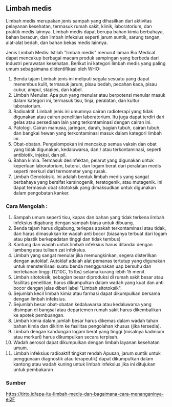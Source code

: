 ## Limbah medis


Limbah medis merupakan jenis sampah yang dihasilkan dari aktivitas pelayanan kesehatan, termasuk rumah sakit, klinik, laboratorium, dan praktik medis lainnya. Limbah medis dapat berupa bahan kimia berbahaya, bahan beracun, dan limbah infeksius seperti jarum suntik, sarung tangan, alat-alat bedah, dan bahan bekas medis lainnya.

Jenis Limbah Medis:
Istilah "limbah medis" menurut laman Bio Medical dapat mencakup berbagai macam produk sampingan yang berbeda dari industri perawatan kesehatan. Berikut ini kategori limbah medis yang paling umum sebagaimana diidentifikasi oleh WHO:
1. Benda tajam
Limbah jenis ini meliputi segala sesuatu yang dapat menembus kulit, termasuk jarum, pisau bedah, pecahan kaca, pisau cukur, ampul, staples, dan kabel.
2. Limbah Menular. 
Apa pun yang menular atau berpotensi menular masuk dalam kategori ini, termasuk tisu, tinja, peralatan, dan kultur laboratorium.
3. Radioaktif. 
Limbah jenis ini umumnya cairan radioterapi yang tidak digunakan atau cairan penelitian laboratorium. Itu juga dapat terdiri dari gelas atau persediaan lain yang terkontaminasi dengan cairan ini.
4. Patologi. 
Cairan manusia, jaringan, darah, bagian tubuh, cairan tubuh, dan bangkai hewan yang terkontaminasi masuk dalam kategori limbah ini.
5. Obat-obatan. 
Pengelompokan ini mencakup semua vaksin dan obat yang tidak digunakan, kedaluwarsa, dan / atau terkontaminasi, seperti antibiotik, injeksi, dan pil.
6. Bahan kimia. 
Termasuk desinfektan, pelarut yang digunakan untuk keperluan laboratorium, baterai, dan logam berat dari peralatan medis seperti merkuri dari termometer yang rusak.
7. Limbah Genotoksik. 
Ini adalah bentuk limbah medis yang sangat berbahaya yang bersifat karsinogenik, teratogenik, atau mutagenik. Ini dapat termasuk obat sitotoksik yang dimaksudkan untuk digunakan dalam pengobatan kanker.


### Cara Mengolah :
<!-- 1. Mengumpulkan masker bekas pakai
2. Lakukan disinfeksi pada masker bekas
3. Gunting dan ubah bentuk masker, tujuannya agar tidak ada pihak nakal yang mendaur ulang masker bekas pakai menjadi masker kembali
4. Bungkus rapat dengan plastik
5. Buang ke tempat sampah domestik
6. Cuci tangan menggunakan sabun dan air mengalir -->

1. Sampah umum seperti tisu, kapas dan bahan yang tidak terkena limbah infeksius digabung dengan sampah biasa untuk dibuang.
2. Benda tajam harus digabung, terlepas apakah terkontaminasi atau tidak, dan harus dimasukkan ke wadah anti bocor (biasanya terbuat dari logam atau plastik berkepadatan tinggi dan tidak tembus)
3. Kantung dan wadah untuk limbah infeksius harus ditandai dengan lambang atau tulisan zat infeksius.
4. Limbah yang sangat menular jika memungkinkan, segera disterilkan dengan autoklaf. Autoklaf adalah alat pemanas tertutup yang digunakan untuk mensterilisasi suatu benda menggunakan uap bersuhu dan bertekanan tinggi (1210C, 15 lbs) selama kurang lebih 15 menit.
5. Limbah sitotoksik, sebagian besar diproduksi di rumah sakit besar atau fasilitas penelitian, harus dikumpulkan dalam wadah yang kuat dan anti bocor dengan jelas diberi label "Limbah sitotoksik".
6. Sejumlah kecil limbah kimia atau farmasi dapat dikumpulkan bersama dengan limbah infeksius.
7. Sejumlah besar obat-obatan kedaluwarsa atau kedaluwarsa yang disimpan di bangsal atau departemen rumah sakit harus dikembalikan ke apotek pembuangan.
8. Limbah kimia dalam jumlah besar harus dikemas dalam wadah tahan bahan kimia dan dikirim ke fasilitas pengolahan khusus (jika tersedia).
9. Limbah dengan kandungan logam berat yang tinggi (misalnya kadmium atau merkuri) harus dikumpulkan secara terpisah.
10. Wadah aerosol dapat dikumpulkan dengan limbah layanan kesehatan umum.
11. Limbah infeksius radioaktif tingkat rendah Apusan, jarum suntik untuk penggunaan diagnostik atau terapeutik) dapat dikumpulkan dalam kantong atau wadah kuning untuk limbah infeksius jika ini ditujukan untuk pembakaran

### Sumber
https://tirto.id/apa-itu-limbah-medis-dan-bagaimana-cara-menanganinya-ei2F

<!-- https://envihsa.fkm.ui.ac.id/2022/10/25/pengolahan-limbah-medis-pada-masa-pandemi/#:~:text=Berikut%20adalah%20langkah-langkah%20yang%20bisa%20kita%20lakukan%20di,6%20Cuci%20tangan%20menggunakan%20sabun%20dan%20air%20mengalir -->
